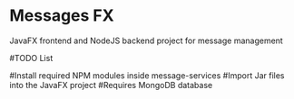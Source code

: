 # Messages FX
JavaFX frontend and NodeJS backend project for message management

#TODO List

#Install required NPM modules inside message-services
#Import Jar files into the JavaFX project
#Requires MongoDB database
